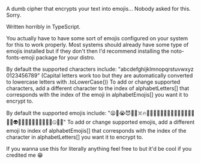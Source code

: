 A dumb cipher that encrypts your text into emojis... Nobody asked for this. Sorry.

Written horribly in TypeScript.


You actually have to have some sort of emojis configured on your system for this to work properly.
Most systems should already have some type of emojis installed but if they don't then I'd recommend
installing the noto-fonts-emoji package for your distro.


By default the supported characters include:
"abcdefghijklmnopqrstuvwxyz 0123456789"
(Capital letters work too but they are automatically converted to lowercase letters with .toLowerCase())
To add or change supported characters, add a different character to the index of alphabetLetters[]
that corresponds with the index of the emoji in alphabetEmojis[] you want it to encrypt to.


By default the supported emojis include:
"😦👶😭😈🤯🍉☠️🔥🧐🤤🥶😜🤑😡😮🐱🤔🤩😴🤡🥳😵🥵🤬👽😸😣👿😳🥺🤧🤢🤭😶😂🤐😶‍🌫️"
To add or change supported emojis, add a different emoji to index of alphabetEmojis[] that
corresponds with the index of the character in alphabetLetters[] you want it to
encrypt to.


If you wanna use this for literally anything feel free to but it'd be cool if you credited me 😁
